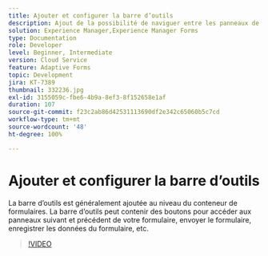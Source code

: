 ```yaml
---
title: Ajouter et configurer la barre d’outils
description: Ajout de la possibilité de naviguer entre les panneaux de formulaire.
solution: Experience Manager,Experience Manager Forms
type: Documentation
role: Developer
level: Beginner, Intermediate
version: Cloud Service
feature: Adaptive Forms
topic: Development
jira: KT-7389
thumbnail: 332236.jpg
exl-id: 3155059c-fbe6-4b9a-8ef3-8f152658e1af
duration: 107
source-git-commit: f23c2ab86d42531113690df2e342c65060b5c7cd
workflow-type: tm+mt
source-wordcount: '48'
ht-degree: 100%

---
```


# Ajouter et configurer la barre d’outils

La barre d’outils est généralement ajoutée au niveau du conteneur de formulaires. La barre d’outils peut contenir des boutons pour accéder aux panneaux suivant et précédent de votre formulaire, envoyer le formulaire, enregistrer les données du formulaire, etc.

>[!VIDEO](https://video.tv.adobe.com/v/332236?quality=12&learn=on)
